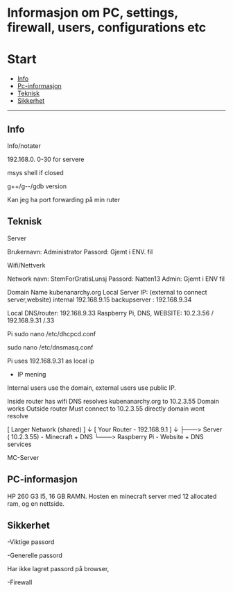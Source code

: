 # Informasjon om PC, settings, firewall, users, configurations etc

# Start
- [Info](#Info)
- [Pc-informasjon](#Pc-informasjon)
- [Teknisk](#Teknisk)
- [Sikkerhet](#sikkerhet)

---

## Info
Info/notater

192.168.0. 0-30 for servere

msys shell if closed 

g++/g--/gdb version


Kan jeg ha port forwarding på min ruter



## Teknisk
Server

Brukernavn: Administrator
Passord: Gjemt i ENV. fil 

Wifi/Nettverk

Network navn: StemForGratisLunsj
Passord: Natten13
Admin: Gjemt i ENV fil

Domain Name	kubenanarchy.org
Local Server IP:   (external to connect server,website)
internal 192.168.9.15
backupserver : 192.168.9.34

Local DNS/router:	192.168.9.33 
Raspberry Pi, DNS, WEBSITE:  10.2.3.56 / 192.168.9.31 /.33

Pi
sudo nano /etc/dhcpcd.conf

sudo nano /etc/dnsmasq.conf


Pi uses 192.168.9.31 as local ip



- IP mening

Internal users use the domain, external users use public IP.

Inside router has wifi	        DNS resolves kubenanarchy.org to 10.2.3.55	        Domain works
Outside router                     Must connect to 10.2.3.55 directly              domain wont resolve

[ Larger Network (shared) ]
          ↓
    [ Your Router - 192.168.9.1 ]
          ↓
          ├───> Server ( 10.2.3.55) - Minecraft + DNS
          └───> Raspberry Pi - Website + DNS services

MC-Server

## PC-informasjon 

HP 260 G3 I5, 16 GB RAMN.
Hosten en minecraft server med 12 allocated ram, og en nettside.


## Sikkerhet

-Viktige passord


-Generelle passord

Har ikke lagret passord på browser,

-Firewall
